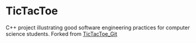 # TicTacToe
C++ project illustrating good software engineering practices for computer science students.
Forked from [TicTacToe_Git](https://github.com/sergedemeyer/TicTacToe_Git)
